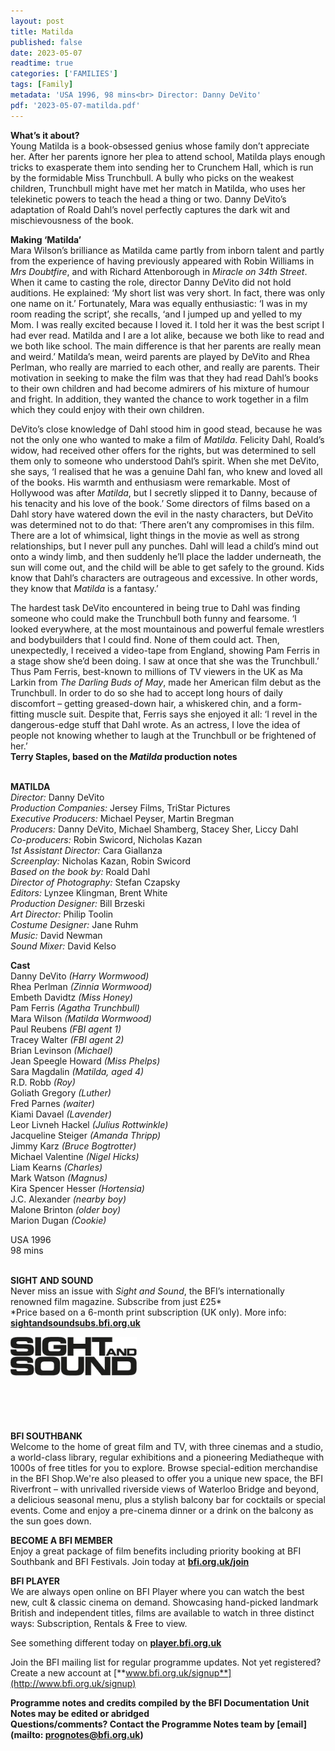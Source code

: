 ```yaml
---
layout: post
title: Matilda
published: false
date: 2023-05-07
readtime: true
categories: ['FAMILIES']
tags: [Family]
metadata: 'USA 1996, 98 mins<br> Director: Danny DeVito'
pdf: '2023-05-07-matilda.pdf'
---
```


**What’s it about?**  
Young Matilda is a book-obsessed genius whose family don’t appreciate her. After her parents ignore her plea to attend school, Matilda plays enough tricks to exasperate them into sending her to Crunchem Hall, which is run by the formidable Miss Trunchbull.  A bully who picks on the weakest children, Trunchbull might have met her match in Matilda, who uses her telekinetic powers to teach the head a thing or two. Danny DeVito’s adaptation of Roald Dahl’s novel perfectly captures the dark wit and mischievousness of  the book.

**Making ‘Matilda’**  
Mara Wilson’s brilliance as Matilda came partly from inborn talent and partly from the experience of having previously appeared with Robin Williams in _Mrs Doubtfire_, and with Richard Attenborough in _Miracle on 34th Street_. When it came to casting the role, director Danny DeVito did not hold auditions. He explained: ‘My short list was very short. In fact, there was only one name on it.’ Fortunately, Mara was equally enthusiastic: ‘I was in my room reading the script’, she recalls, ‘and I jumped up and yelled to my Mom. I was really excited because I loved it. I told her it was the best script I had ever read. Matilda and I are a lot alike, because we both like to read and we both like school. The main difference is that her parents are really mean and weird.’ Matilda’s mean, weird parents are played by DeVito and Rhea Perlman, who really are married to each other, and really are parents. Their motivation in seeking to make the film was that they had read Dahl’s books to their own children and had become admirers of his mixture of humour and fright. In addition, they wanted the chance to work together in a film which they could enjoy with their own children.

DeVito’s close knowledge of Dahl stood him in good stead, because he was not the only one who wanted to make a film of _Matilda_. Felicity Dahl, Roald’s widow, had received other offers for the rights, but was determined to sell them only to someone who understood Dahl’s spirit. When she met DeVito, she says, ‘I realised that he was a genuine Dahl fan, who knew and loved all of the books. His warmth and enthusiasm were remarkable. Most of Hollywood was after _Matilda_, but I secretly slipped it to Danny, because of his tenacity and his love of the book.’ Some directors of films based on a Dahl story have watered down the evil in the nasty characters, but DeVito was determined not to do that: ‘There aren’t any compromises in this film. There are a lot of whimsical, light things in the movie as well as strong relationships, but I never pull any punches. Dahl will lead a child’s mind out onto a windy limb, and then suddenly he’ll place the ladder underneath, the sun will come out, and the child will be able to get safely to the ground. Kids know that Dahl’s characters are outrageous and excessive. In other words, they know that _Matilda_ is a fantasy.’

The hardest task DeVito encountered in being true to Dahl was finding someone who could make the Trunchbull both funny and fearsome. ‘I looked everywhere, at the most mountainous and powerful female wrestlers and bodybuilders that I could find. None of them could act. Then, unexpectedly, I received a video-tape from England, showing Pam Ferris in a stage show she’d been doing. I saw at once that she was the Trunchbull.’ Thus Pam Ferris, best-known to millions of TV viewers in the UK as Ma Larkin from _The Darling Buds of May_, made her American film debut as the Trunchbull. In order to do so she had to accept long hours of daily discomfort – getting greased-down hair, a whiskered chin, and a form-fitting muscle suit. Despite that, Ferris says she enjoyed it all: ‘I revel in the dangerous-edge stuff that Dahl wrote. As an actress, I love the idea of people not knowing whether to laugh at the Trunchbull or be frightened  of her.’  
**Terry Staples, based on the _Matilda_ production notes**
<br><br>

**MATILDA**<br>
_Director:_ Danny DeVito<br>
_Production Companies:_ Jersey Films,  TriStar Pictures<br>
_Executive Producers:_ Michael Peyser,  Martin Bregman<br>
_Producers:_ Danny DeVito, Michael Shamberg, Stacey Sher, Liccy Dahl<br>
_Co-producers:_ Robin Swicord, Nicholas Kazan<br>
_1st Assistant Director:_ Cara Giallanza<br>
_Screenplay:_ Nicholas Kazan, Robin Swicord<br>
_Based on the book by:_ Roald Dahl<br>
_Director of Photography:_ Stefan Czapsky<br>
_Editors:_ Lynzee Klingman, Brent White<br>
_Production Designer:_ Bill Brzeski<br>
_Art Director:_ Philip Toolin<br>
_Costume Designer:_ Jane Ruhm<br>
_Music:_ David Newman<br>
_Sound Mixer:_ David Kelso<br>

**Cast**<br>
Danny DeVito _(Harry Wormwood)_<br>
Rhea  Perlman _(Zinnia Wormwood)_<br>
Embeth  Davidtz _(Miss Honey)_<br>
Pam  Ferris _(Agatha Trunchbull)_<br>
Mara  Wilson _(Matilda Wormwood)_<br>
Paul  Reubens _(FBI agent 1)_<br>
Tracey  Walter _(FBI agent 2)_<br>
Brian  Levinson _(Michael)_<br>
Jean  Speegle  Howard _(Miss Phelps)_<br>
Sara  Magdalin _(Matilda, aged 4)_<br>
R.D. Robb _(Roy)_<br>
Goliath  Gregory _(Luther)_<br>
Fred  Parnes _(waiter)_<br>
Kiami  Davael _(Lavender)_<br>
Leor  Livneh  Hackel _(Julius Rottwinkle)_<br>
Jacqueline  Steiger _(Amanda Thripp)_<br>
Jimmy  Karz _(Bruce Bogtrotter)_<br>
Michael Valentine _(Nigel Hicks)_<br>
Liam  Kearns _(Charles)_<br>
Mark  Watson _(Magnus)_<br>
Kira  Spencer  Hesser _(Hortensia)_<br>
J.C. Alexander _(nearby boy)_<br>
Malone  Brinton _(older boy)_<br>
Marion  Dugan _(Cookie)_<br>

USA 1996<br>
98 mins<br>
<br>

**SIGHT AND SOUND**<br>
Never miss an issue with _Sight and Sound_, the BFI’s internationally renowned film magazine. Subscribe from just £25*<br>
*Price based on a 6-month print subscription (UK only). More info: [**sightandsoundsubs.bfi.org.uk**](https://sightandsoundsubs.bfi.org.uk/subscribe)

<img style="float: left;" src="/img/sight-and-sound.jpg" width="40%" height="40%"><br><br><br><br><br><br><br><br>

**BFI SOUTHBANK**  
Welcome to the home of great film and TV, with three cinemas and a studio, a world-class library, regular exhibitions and a pioneering Mediatheque with 1000s of free titles for you to explore. Browse special-edition merchandise in the BFI Shop.We&#39;re also pleased to offer you a unique new space, the BFI Riverfront – with unrivalled riverside views of Waterloo Bridge and beyond, a delicious seasonal menu, plus a stylish balcony bar for cocktails or special events. Come and enjoy a pre-cinema dinner or a drink on the balcony as the sun goes down.  

**BECOME A BFI MEMBER**  
Enjoy a great package of film benefits including priority booking at BFI Southbank and BFI Festivals. Join today at [**bfi.org.uk/join**](http://www.bfi.org.uk/join)  

**BFI PLAYER**  
 We are always open online on BFI Player where you can watch the best new, cult &amp; classic cinema on demand. Showcasing hand-picked landmark British and independent titles, films are available to watch in three distinct ways: Subscription, Rentals &amp; Free to view.  

See something different today on [**player.bfi.org.uk**](https://player.bfi.org.uk)  

Join the BFI mailing list for regular programme updates. Not yet registered? Create a new account at [**www.bfi.org.uk/signup**](http://www.bfi.org.uk/signup)

**Programme notes and credits compiled by the BFI Documentation Unit  
Notes may be edited or abridged  
Questions/comments? Contact the Programme Notes team by [email](mailto: prognotes@bfi.org.uk)**

<!--stackedit_data:
eyJoaXN0b3J5IjpbLTgyNDEyMzcyXX0=
-->
